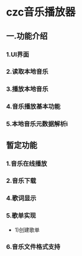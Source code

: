 # czc音乐播放器
## 一.功能介绍
### 1.UI界面
### 2.读取本地音乐
### 3.播放本地音乐
### 4.音乐播放基本功能
### 5.本地音乐元数据解析i

## 暂定功能
### 1.音乐在线播放
### 2.音乐下载
### 4.歌词显示
### 5.歌单实现
* 1)创建歌单
### 6.音乐文件格式支持
### 
